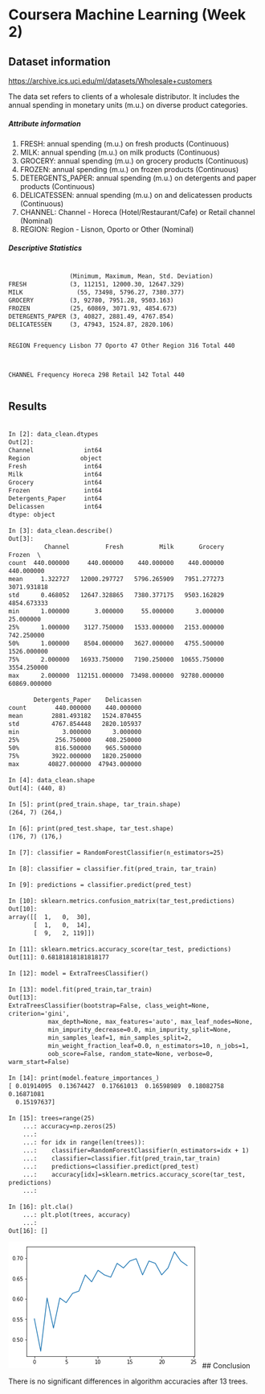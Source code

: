 # Coursera Machine Learning (Week 2)
## Dataset information
<a href="https://archive.ics.uci.edu/ml/datasets/Wholesale+customers">https://archive.ics.uci.edu/ml/datasets/Wholesale+customers</a>
<p>The data set refers to clients of a wholesale distributor. It includes the annual spending in monetary units (m.u.) on diverse product categories.</p>
<h5>Attribute information</h5>
<ol>
<li>FRESH: annual spending (m.u.) on fresh products (Continuous)</li>
<li>MILK: annual spending (m.u.) on milk products (Continuous)</li>
<li>GROCERY: annual spending (m.u.) on grocery products (Continuous)</li>
<li>FROZEN: annual spending (m.u.) on frozen products (Continuous)</li>
<li>DETERGENTS_PAPER: annual spending (m.u.) on detergents and paper products (Continuous)</li>
<li>DELICATESSEN: annual spending (m.u.) on and delicatessen products (Continuous)</li>
<li>CHANNEL: Channel - Horeca (Hotel/Restaurant/Cafe) or Retail channel (Nominal)</li>
<li>REGION: Region - Lisnon, Oporto or Other (Nominal)</li>
</ol>
<h5>Descriptive Statistics</h5>
<pre><code>
                 (Minimum, Maximum, Mean, Std. Deviation)
FRESH            (3, 112151, 12000.30, 12647.329)
MILK	           (55, 73498, 5796.27, 7380.377)
GROCERY	         (3, 92780, 7951.28, 9503.163)
FROZEN	         (25, 60869, 3071.93, 4854.673)
DETERGENTS_PAPER (3, 40827, 2881.49, 4767.854)
DELICATESSEN     (3, 47943, 1524.87, 2820.106)

REGION	      Frequency
Lisbon	      77 
Oporto	      47 
Other Region	316 
Total	        440

CHANNEL	Frequency 
Horeca	298 
Retail	142 
Total	  440 
</code></pre>
## Results
<pre><code>
In [2]: data_clean.dtypes
Out[2]: 
Channel              int64
Region              object
Fresh                int64
Milk                 int64
Grocery              int64
Frozen               int64
Detergents_Paper     int64
Delicassen           int64
dtype: object

In [3]: data_clean.describe()
Out[3]: 
          Channel          Fresh          Milk       Grocery        Frozen  \
count  440.000000     440.000000    440.000000    440.000000    440.000000   
mean     1.322727   12000.297727   5796.265909   7951.277273   3071.931818   
std      0.468052   12647.328865   7380.377175   9503.162829   4854.673333   
min      1.000000       3.000000     55.000000      3.000000     25.000000   
25%      1.000000    3127.750000   1533.000000   2153.000000    742.250000   
50%      1.000000    8504.000000   3627.000000   4755.500000   1526.000000   
75%      2.000000   16933.750000   7190.250000  10655.750000   3554.250000   
max      2.000000  112151.000000  73498.000000  92780.000000  60869.000000   

       Detergents_Paper    Delicassen  
count        440.000000    440.000000  
mean        2881.493182   1524.870455  
std         4767.854448   2820.105937  
min            3.000000      3.000000  
25%          256.750000    408.250000  
50%          816.500000    965.500000  
75%         3922.000000   1820.250000  
max        40827.000000  47943.000000  

In [4]: data_clean.shape
Out[4]: (440, 8)

In [5]: print(pred_train.shape, tar_train.shape)
(264, 7) (264,)

In [6]: print(pred_test.shape, tar_test.shape)
(176, 7) (176,)

In [7]: classifier = RandomForestClassifier(n_estimators=25)

In [8]: classifier = classifier.fit(pred_train, tar_train)

In [9]: predictions = classifier.predict(pred_test)

In [10]: sklearn.metrics.confusion_matrix(tar_test,predictions)
Out[10]: 
array([[  1,   0,  30],
       [  1,   0,  14],
       [  9,   2, 119]])

In [11]: sklearn.metrics.accuracy_score(tar_test, predictions)
Out[11]: 0.68181818181818177

In [12]: model = ExtraTreesClassifier()

In [13]: model.fit(pred_train,tar_train)
Out[13]: 
ExtraTreesClassifier(bootstrap=False, class_weight=None, criterion='gini',
           max_depth=None, max_features='auto', max_leaf_nodes=None,
           min_impurity_decrease=0.0, min_impurity_split=None,
           min_samples_leaf=1, min_samples_split=2,
           min_weight_fraction_leaf=0.0, n_estimators=10, n_jobs=1,
           oob_score=False, random_state=None, verbose=0, warm_start=False)

In [14]: print(model.feature_importances_)
[ 0.01914095  0.13674427  0.17661013  0.16598989  0.18082758  0.16871081
  0.15197637]

In [15]: trees=range(25)
    ...: accuracy=np.zeros(25)
    ...: 
    ...: for idx in range(len(trees)):
    ...:    classifier=RandomForestClassifier(n_estimators=idx + 1)
    ...:    classifier=classifier.fit(pred_train,tar_train)
    ...:    predictions=classifier.predict(pred_test)
    ...:    accuracy[idx]=sklearn.metrics.accuracy_score(tar_test, predictions)
    ...:    

In [16]: plt.cla()
    ...: plt.plot(trees, accuracy)
    ...: 
Out[16]: [<matplotlib.lines.Line2D at 0x1a1b354748>]
</code></pre>
<img src="https://github.com/mmchl/Coursera-Machine-Learning/blob/master/week-2/wholesale.png">
## Conclusion
<p>There is no significant differences in algorithm accuracies after 13 trees.</p>
